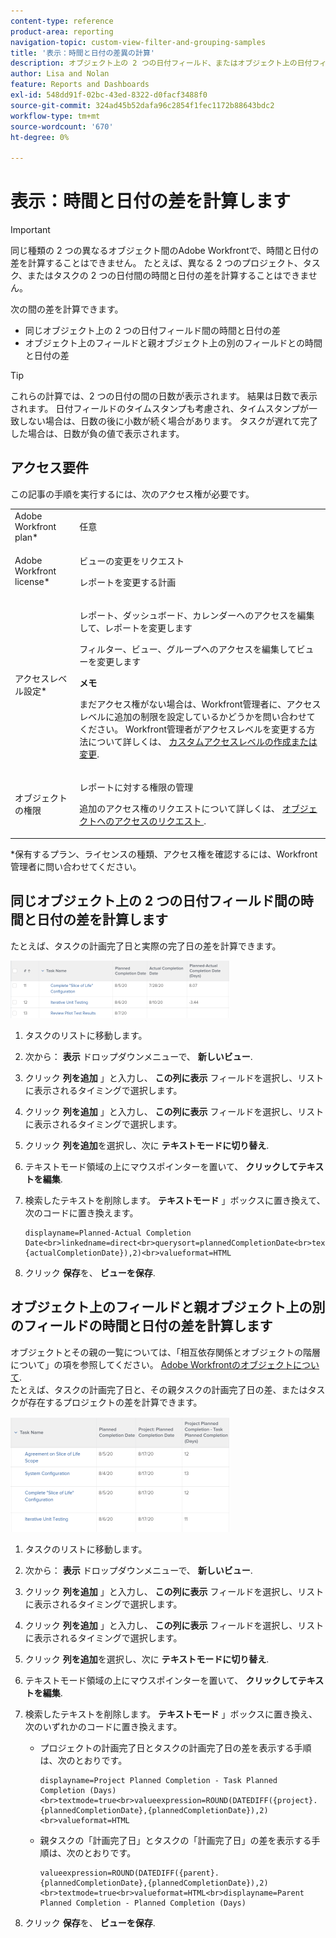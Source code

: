 ```yaml
---
content-type: reference
product-area: reporting
navigation-topic: custom-view-filter-and-grouping-samples
title: '表示：時間と日付の差異の計算'
description: オブジェクト上の 2 つの日付フィールド、またはオブジェクト上の日付フィールドと親オブジェクト上の別の日付フィールドの差を表示するビューを作成します。
author: Lisa and Nolan
feature: Reports and Dashboards
exl-id: 548dd91f-02bc-43ed-8322-d0facf3488f0
source-git-commit: 324ad45b52dafa96c2854f1fec1172b88643bdc2
workflow-type: tm+mt
source-wordcount: '670'
ht-degree: 0%

---
```


# 表示：時間と日付の差を計算します

>[!IMPORTANT]
>
>同じ種類の 2 つの異なるオブジェクト間のAdobe Workfrontで、時間と日付の差を計算することはできません。 たとえば、異なる 2 つのプロジェクト、タスク、またはタスクの 2 つの日付間の時間と日付の差を計算することはできません。

次の間の差を計算できます。

* 同じオブジェクト上の 2 つの日付フィールド間の時間と日付の差
* オブジェクト上のフィールドと親オブジェクト上の別のフィールドとの時間と日付の差

>[!TIP]
>
>これらの計算では、2 つの日付の間の日数が表示されます。 結果は日数で表示されます。 日付フィールドのタイムスタンプも考慮され、タイムスタンプが一致しない場合は、日数の後に小数が続く場合があります。 タスクが遅れて完了した場合は、日数が負の値で表示されます。

## アクセス要件

この記事の手順を実行するには、次のアクセス権が必要です。

<table style="table-layout:auto"> 
 <col> 
 <col> 
 <tbody> 
  <tr> 
   <td role="rowheader">Adobe Workfront plan*</td> 
   <td> <p>任意</p> </td> 
  </tr> 
  <tr> 
   <td role="rowheader">Adobe Workfront license*</td> 
   <td> <p>ビューの変更をリクエスト </p>
   <p>レポートを変更する計画</p> </td> 
  </tr> 
  <tr> 
   <td role="rowheader">アクセスレベル設定*</td> 
   <td> <p>レポート、ダッシュボード、カレンダーへのアクセスを編集して、レポートを変更します</p> <p>フィルター、ビュー、グループへのアクセスを編集してビューを変更します</p> <p><b>メモ</b>

まだアクセス権がない場合は、Workfront管理者に、アクセスレベルに追加の制限を設定しているかどうかを問い合わせてください。 Workfront管理者がアクセスレベルを変更する方法について詳しくは、 <a href="../../../administration-and-setup/add-users/configure-and-grant-access/create-modify-access-levels.md" class="MCXref xref">カスタムアクセスレベルの作成または変更</a>.</p> </td>
</tr>  
  <tr> 
   <td role="rowheader">オブジェクトの権限</td> 
   <td> <p>レポートに対する権限の管理</p> <p>追加のアクセス権のリクエストについて詳しくは、 <a href="../../../workfront-basics/grant-and-request-access-to-objects/request-access.md" class="MCXref xref">オブジェクトへのアクセスのリクエスト </a>.</p> </td> 
  </tr> 
 </tbody> 
</table>

&#42;保有するプラン、ライセンスの種類、アクセス権を確認するには、Workfront管理者に問い合わせてください。

## 同じオブジェクト上の 2 つの日付フィールド間の時間と日付の差を計算します

たとえば、タスクの計画完了日と実際の完了日の差を計算できます。

![](assets/view-planned-actual-completion-dates-datediff-column-350x92.png)

1. タスクのリストに移動します。
1. 次から： **表示** ドロップダウンメニューで、 **新しいビュー**.

1. クリック **列を追加** 」と入力し、 **この列に表示** フィールドを選択し、リストに表示されるタイミングで選択します。

1. クリック **列を追加** 」と入力し、 **この列に表示** フィールドを選択し、リストに表示されるタイミングで選択します。

1. クリック **列を追加**&#x200B;を選択し、次に **テキストモードに切り替え**.

1. テキストモード領域の上にマウスポインターを置いて、 **クリックしてテキストを編集**.
1. 検索したテキストを削除します。 **テキストモード** 」ボックスに置き換えて、次のコードに置き換えます。

   ```
   displayname=Planned-Actual Completion Date<br>linkedname=direct<br>querysort=plannedCompletionDate<br>textmode=true<br>valueexpression=ROUND(DATEDIFF({plannedCompletionDate},{actualCompletionDate}),2)<br>valueformat=HTML
   ```

1. クリック **保存**&#x200B;を、 **ビューを保存**.

## オブジェクト上のフィールドと親オブジェクト上の別のフィールドの時間と日付の差を計算します

オブジェクトとその親の一覧については、「相互依存関係とオブジェクトの階層について」の項を参照してください。 [Adobe Workfrontのオブジェクトについて](../../../workfront-basics/navigate-workfront/workfront-navigation/understand-objects.md).\
たとえば、タスクの計画完了日と、その親タスクの計画完了日の差、またはタスクが存在するプロジェクトの差を計算できます。

![](assets/view-project-planned-task-planned-completion-dates-datediff-column-350x184.png)

1. タスクのリストに移動します。
1. 次から： **表示** ドロップダウンメニューで、 **新しいビュー**.

1. クリック **列を追加** 」と入力し、 **この列に表示** フィールドを選択し、リストに表示されるタイミングで選択します。

1. クリック **列を追加** 」と入力し、 **この列に表示** フィールドを選択し、リストに表示されるタイミングで選択します。

1. クリック **列を追加**&#x200B;を選択し、次に **テキストモードに切り替え**.

1. テキストモード領域の上にマウスポインターを置いて、 **クリックしてテキストを編集**.
1. 検索したテキストを削除します。 **テキストモード** 」ボックスに置き換え、次のいずれかのコードに置き換えます。

   * プロジェクトの計画完了日とタスクの計画完了日の差を表示する手順は、次のとおりです。

     ```
     displayname=Project Planned Completion - Task Planned Completion (Days)<br>textmode=true<br>valueexpression=ROUND(DATEDIFF({project}.{plannedCompletionDate},{plannedCompletionDate}),2)<br>valueformat=HTML
     ```

   * 親タスクの「計画完了日」とタスクの「計画完了日」の差を表示する手順は、次のとおりです。

     ```
     valueexpression=ROUND(DATEDIFF({parent}.{plannedCompletionDate},{plannedCompletionDate}),2)<br>textmode=true<br>valueformat=HTML<br>displayname=Parent Planned Completion - Planned Completion (Days)
     ```

1. クリック **保存**&#x200B;を、 **ビューを保存**.

